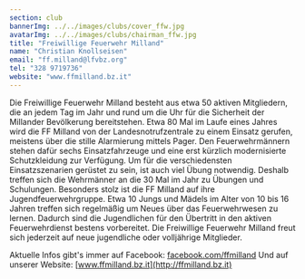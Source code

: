 ```yaml
---
section: club
bannerImg: ../../images/clubs/cover_ffw.jpg
avatarImg: ../../images/clubs/chairman_ffw.jpg
title: "Freiwillige Feuerwehr Milland"
name: "Christian Knollseisen"
email: "ff.milland@lfvbz.org"
tel: "328 9719736"
website: "www.ffmilland.bz.it"
---
```


Die Freiwillige Feuerwehr Milland besteht aus etwa 50 aktiven Mitgliedern, die an jedem Tag im Jahr und rund um die Uhr für die Sicherheit der Millander Bevölkerung bereitstehen. Etwa 80 Mal im Laufe eines Jahres wird die FF Milland von der Landesnotrufzentrale zu einem Einsatz gerufen, meistens über die stille Alarmierung mittels Pager. Den Feuerwehrmännern stehen dafür sechs Einsatzfahrzeuge und eine erst kürzlich modernisierte Schutzkleidung zur Verfügung. Um für die verschiedensten Einsatzszenarien gerüstet zu sein, ist auch viel Übung notwendig. Deshalb treffen sich die Wehrmänner an die 30 Mal im Jahr zu Übungen und Schulungen. Besonders stolz ist die FF Milland auf ihre Jugendfeuerwehrgruppe. Etwa 10 Jungs und Mädels im Alter von 10 bis 16 Jahren treffen sich regelmäßig um Neues über das Feuerwehrwesen zu lernen. Dadurch sind die Jugendlichen für den Übertritt in den aktiven Feuerwehrdienst bestens vorbereitet. Die Freiwillige Feuerwehr Milland freut sich jederzeit auf neue jugendliche oder volljährige Mitglieder.

Aktuelle Infos gibt's immer auf Facebook: [facebook.com/ffmilland](https://facebook.com/ffmilland)
Und auf unserer Website: [www.ffmilland.bz.it](http://ffmilland.bz.it)